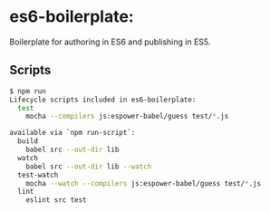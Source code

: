 # es6-boilerplate:
Boilerplate for authoring in ES6 and publishing in ES5.

## Scripts
```sh
$ npm run
Lifecycle scripts included in es6-boilerplate:
  test
    mocha --compilers js:espower-babel/guess test/*.js

available via `npm run-script`:
  build
    babel src --out-dir lib
  watch
    babel src --out-dir lib --watch
  test-watch
    mocha --watch --compilers js:espower-babel/guess test/*.js
  lint
    eslint src test
```
